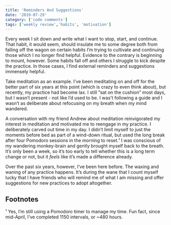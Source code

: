 ```yaml
---
title: 'Reminders And Suggestions'
date: '2019-07-29'
category: ['code comments']
tags: ['weekly review','habits', 'motivation']
---
```

Every week I sit down and write what I want to stop, start, and continue. That habit, it would seem, should insulate me to some degree both from falling off the wagon on certain habits I’m trying to cultivate and continuing those which I no longer find helpful. Evidence to the contrary is beginning to mount, however. Some habits fall off and others I struggle to kick despite the practice. In those cases, I find external reminders and suggestions immensely helpful.

Take meditation as an example. I’ve been meditating on and off for the better part of six years at this point (which is crazy to even think about), but recently, my practice had become lax. I still “sat on the cushion” most days, but I wasn’t present - not like I’d used to be. I was’t following a guide and I wasn’t as deliberate about refocusing on my breath when my mind wandered.

A conversation with my friend Andrew about meditation reinvigorated my interest in meditation and motivated me to reengage in my practice. I deliberately carved out time in my day. I didn’t limit myself to just the moments before bed as part of a wind-down ritual, but used the long break after four Pomodoro sessions in the morning to reset.¹ I was conscious of my wandering monkey-brain and gently brought myself back to the breath.  It’s only been a week, so it’s too early to tell whether this is a long term change or not, but it _feels_ like it’s made a difference already.

Over the past six years, however, I’ve been here before. The waxing and waning of any practice happens.  It’s during the wane that I count myself lucky that I have friends who will remind me of what I am missing and offer suggestions for new practices to adopt altogether.

## Footnotes
¹ Yes, I’m still using a Pomodoro timer to manage my time. Fun fact, since mid-April, I’ve completed 1150 intervals, or ~480 hours.